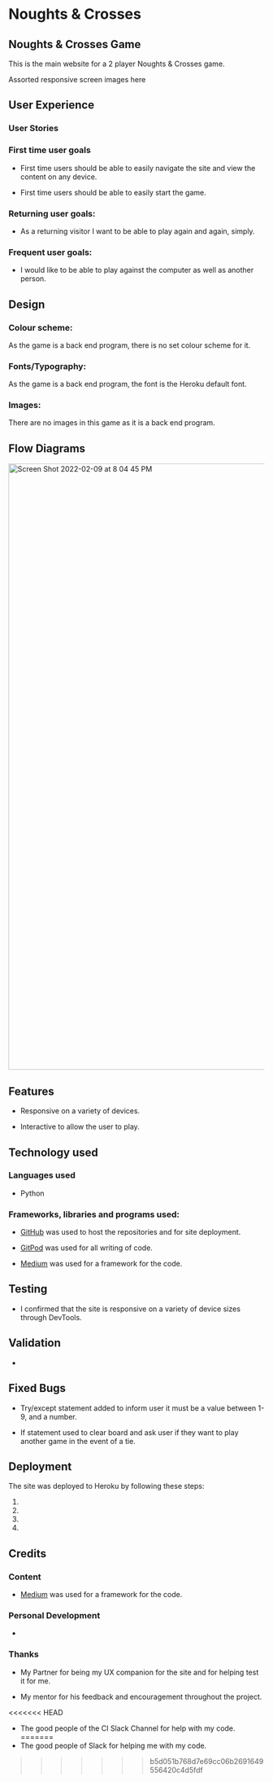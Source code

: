 # Noughts & Crosses

## Noughts & Crosses Game

This is the main website for a 2 player Noughts & Crosses game.

Assorted responsive screen images here

## User Experience

### User Stories

### First time user goals

- First time users should be able to easily navigate the site and view the content on any device.

- First time users should be able to easily start the game.

### Returning user goals:

- As a returning visitor I want to be able to play again and again, simply.

### Frequent user goals:

- I would like to be able to play against the computer as well as another person.

## Design

### Colour scheme:

As the game is a back end program, there is no set colour scheme for it.

### Fonts/Typography:

As the game is a back end program, the font is the Heroku default font. 

### Images:

There are no images in this game as it is a back end program.

## Flow Diagrams

<img width="1191" alt="Screen Shot 2022-02-09 at 8 04 45 PM" src="https://user-images.githubusercontent.com/92179145/153703817-6ac58073-372b-409d-bef2-45539c41169c.png">

## Features

- Responsive on a variety of devices.

- Interactive to allow the user to play.

## Technology used

### Languages used

- Python

### Frameworks, libraries and programs used:

- [GitHub](https://github.com/) was used to host the repositories and for site deployment.

- [GitPod](https://gitpod.io/) was used for all writing of code.

- [Medium](https://medium.com/byte-tales/the-classic-tic-tac-toe-game-in-python-3-1427c68b8874) was used for a framework for the code.

## Testing

- I confirmed that the site is responsive on a variety of device sizes through DevTools.

## Validation

- 

## Fixed Bugs 

- Try/except statement added to inform user it must be a value between 1-9, and a number.

- If statement used to clear board and ask user if they want to play another game in the event of a tie.

## Deployment

The site was deployed to Heroku by following these steps:

1. 

2. 

3. 

4. 

## Credits

### Content

- [Medium](https://medium.com/byte-tales/the-classic-tic-tac-toe-game-in-python-3-1427c68b8874) was used for a framework for the code.

### Personal Development

- 

### Thanks

- My Partner for being my UX companion for the site and for helping test it for me.

- My mentor for his feedback and encouragement throughout the project.

<<<<<<< HEAD
- The good people of the CI Slack Channel for help with my code.
=======
- The good people of Slack for helping me with my code.
>>>>>>> b5d051b768d7e69cc06b2691649556420c4d5fdf
